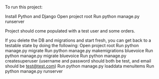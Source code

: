 To run this project:

Install Python and Django
Open project root
Run python manage.py runserver

Project should come populated with a test user and some orders.

If you delete the DB and migrations and start fresh, you can get back to a testable state by doing the following:
  Open project root
  Run python manage.py migrate
  Run python manage.py makemigrations bluevoice
  Run python manage.py migrate bluevoice
  Run python manage.py createsuperuser (username and password should both be test, and email should be test@test.com)
  Run python manage.py loaddata menuitems
  Run python manage.py runserver
